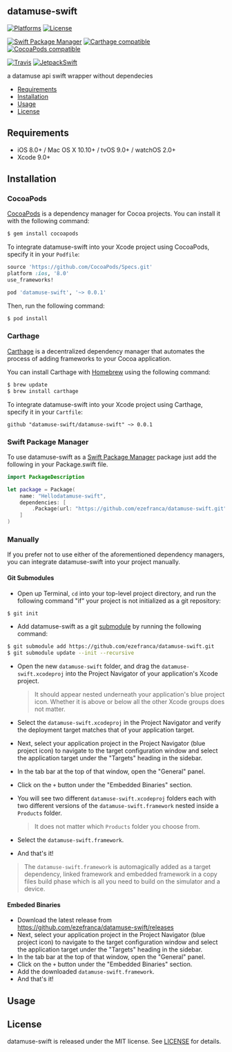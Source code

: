 ## datamuse-swift

[![Platforms](https://img.shields.io/cocoapods/p/datamuse-swift.svg)](https://cocoapods.org/pods/datamuse-swift)
[![License](https://img.shields.io/cocoapods/l/datamuse-swift.svg)](https://raw.githubusercontent.com/ezefranca/datamuse-swift/master/LICENSE)

[![Swift Package Manager](https://img.shields.io/badge/Swift%20Package%20Manager-compatible-brightgreen.svg)](https://github.com/apple/swift-package-manager)
[![Carthage compatible](https://img.shields.io/badge/Carthage-compatible-4BC51D.svg?style=flat)](https://github.com/Carthage/Carthage)
[![CocoaPods compatible](https://img.shields.io/cocoapods/v/datamuse-swift.svg)](https://cocoapods.org/pods/datamuse-swift)

[![Travis](https://img.shields.io/travis/ezefranca/datamuse-swift/master.svg)](https://travis-ci.org/ezefranca/datamuse-swift/branches)
[![JetpackSwift](https://img.shields.io/badge/JetpackSwift-framework-red.svg)](http://github.com/JetpackSwift/Framework)

a datamuse api swift wrapper without dependecies

- [Requirements](#requirements)
- [Installation](#installation)
- [Usage](#usage)
- [License](#license)

## Requirements

- iOS 8.0+ / Mac OS X 10.10+ / tvOS 9.0+ / watchOS 2.0+
- Xcode 9.0+

## Installation

### CocoaPods

[CocoaPods](http://cocoapods.org) is a dependency manager for Cocoa projects. You can install it with the following command:

```bash
$ gem install cocoapods
```

To integrate datamuse-swift into your Xcode project using CocoaPods, specify it in your `Podfile`:

```ruby
source 'https://github.com/CocoaPods/Specs.git'
platform :ios, '8.0'
use_frameworks!

pod 'datamuse-swift', '~> 0.0.1'
```

Then, run the following command:

```bash
$ pod install
```

### Carthage

[Carthage](https://github.com/Carthage/Carthage) is a decentralized dependency manager that automates the process of adding frameworks to your Cocoa application.

You can install Carthage with [Homebrew](http://brew.sh/) using the following command:

```bash
$ brew update
$ brew install carthage
```

To integrate datamuse-swift into your Xcode project using Carthage, specify it in your `Cartfile`:

```ogdl
github "datamuse-swift/datamuse-swift" ~> 0.0.1
```
### Swift Package Manager

To use datamuse-swift as a [Swift Package Manager](https://swift.org/package-manager/) package just add the following in your Package.swift file.

``` swift
import PackageDescription

let package = Package(
    name: "Hellodatamuse-swift",
    dependencies: [
        .Package(url: "https://github.com/ezefranca/datamuse-swift.git", "0.0.1")
    ]
)
```

### Manually

If you prefer not to use either of the aforementioned dependency managers, you can integrate datamuse-swift into your project manually.

#### Git Submodules

- Open up Terminal, `cd` into your top-level project directory, and run the following command "if" your project is not initialized as a git repository:

```bash
$ git init
```

- Add datamuse-swift as a git [submodule](http://git-scm.com/docs/git-submodule) by running the following command:

```bash
$ git submodule add https://github.com/ezefranca/datamuse-swift.git
$ git submodule update --init --recursive
```

- Open the new `datamuse-swift` folder, and drag the `datamuse-swift.xcodeproj` into the Project Navigator of your application's Xcode project.

    > It should appear nested underneath your application's blue project icon. Whether it is above or below all the other Xcode groups does not matter.

- Select the `datamuse-swift.xcodeproj` in the Project Navigator and verify the deployment target matches that of your application target.
- Next, select your application project in the Project Navigator (blue project icon) to navigate to the target configuration window and select the application target under the "Targets" heading in the sidebar.
- In the tab bar at the top of that window, open the "General" panel.
- Click on the `+` button under the "Embedded Binaries" section.
- You will see two different `datamuse-swift.xcodeproj` folders each with two different versions of the `datamuse-swift.framework` nested inside a `Products` folder.

    > It does not matter which `Products` folder you choose from.

- Select the `datamuse-swift.framework`.

- And that's it!

> The `datamuse-swift.framework` is automagically added as a target dependency, linked framework and embedded framework in a copy files build phase which is all you need to build on the simulator and a device.

#### Embeded Binaries

- Download the latest release from https://github.com/ezefranca/datamuse-swift/releases
- Next, select your application project in the Project Navigator (blue project icon) to navigate to the target configuration window and select the application target under the "Targets" heading in the sidebar.
- In the tab bar at the top of that window, open the "General" panel.
- Click on the `+` button under the "Embedded Binaries" section.
- Add the downloaded `datamuse-swift.framework`.
- And that's it!

## Usage

## License

datamuse-swift is released under the MIT license. See [LICENSE](https://github.com/ezefranca/datamuse-swift/blob/master/LICENSE) for details.
